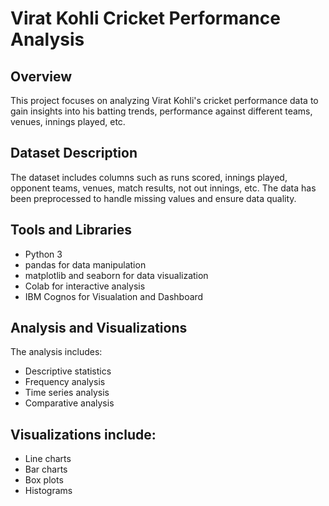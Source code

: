 # Virat Kohli Cricket Performance Analysis

## Overview
This project focuses on analyzing Virat Kohli's cricket performance data to gain insights into his batting trends, performance against different teams, venues, innings played, etc.

## Dataset Description
The dataset includes columns such as runs scored, innings played, opponent teams, venues, match results, not out innings, etc. The data has been preprocessed to handle missing values and ensure data quality.

## Tools and Libraries
- Python 3
- pandas for data manipulation
- matplotlib and seaborn for data visualization
- Colab for interactive analysis
- IBM Cognos for Visualation and Dashboard

## Analysis and Visualizations
The analysis includes:
- Descriptive statistics
- Frequency analysis
- Time series analysis
- Comparative analysis

## Visualizations include:
- Line charts
- Bar charts
- Box plots
- Histograms
